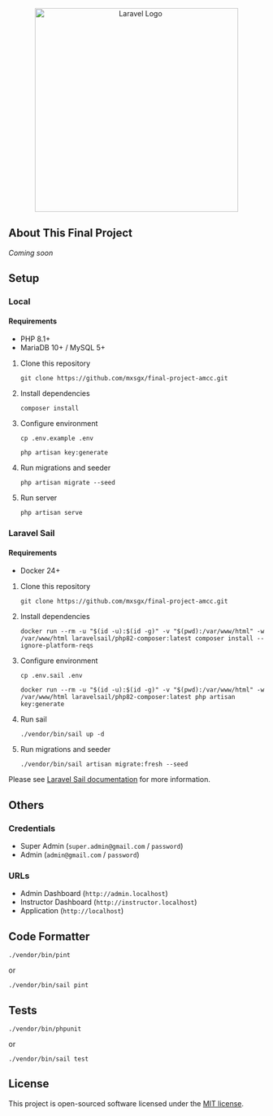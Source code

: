 <p align="center"><a href="https://laravel.com" target="_blank"><img src="https://raw.githubusercontent.com/laravel/art/master/logo-lockup/5%20SVG/2%20CMYK/1%20Full%20Color/laravel-logolockup-cmyk-red.svg" width="400" alt="Laravel Logo"></a></p>

## About This Final Project

_Coming soon_

## Setup

### Local

#### Requirements

- PHP 8.1+
- MariaDB 10+ / MySQL 5+

1. Clone this repository
    ```shell
    git clone https://github.com/mxsgx/final-project-amcc.git
    ```

2. Install dependencies
    ```shell
    composer install
    ```

3. Configure environment
    ```shell
    cp .env.example .env
    ```
    ```shell
    php artisan key:generate
    ```

4. Run migrations and seeder
    ```shell
    php artisan migrate --seed
    ```

5. Run server
    ```shell
    php artisan serve
    ```

### Laravel Sail

#### Requirements

- Docker 24+

1. Clone this repository
    ```shell
    git clone https://github.com/mxsgx/final-project-amcc.git
    ```

2. Install dependencies
    ```shell
    docker run --rm -u "$(id -u):$(id -g)" -v "$(pwd):/var/www/html" -w /var/www/html laravelsail/php82-composer:latest composer install --ignore-platform-reqs
    ```

3. Configure environment
    ```shell
    cp .env.sail .env
    ```
    ```shell
    docker run --rm -u "$(id -u):$(id -g)" -v "$(pwd):/var/www/html" -w /var/www/html laravelsail/php82-composer:latest php artisan key:generate
    ```

4. Run sail
    ```shell
    ./vendor/bin/sail up -d
    ```

5. Run migrations and seeder
    ```shell
    ./vendor/bin/sail artisan migrate:fresh --seed
    ```

Please see [Laravel Sail documentation](https://laravel.com/docs/10.x/sail) for more information.

## Others

### Credentials

- Super Admin (`super.admin@gmail.com` / `password`)
- Admin (`admin@gmail.com` / `password`)

### URLs

- Admin Dashboard (`http://admin.localhost`)
- Instructor Dashboard (`http://instructor.localhost`)
- Application (`http://localhost`)

## Code Formatter

```shell
./vendor/bin/pint
```

or

```shell
./vendor/bin/sail pint
```

## Tests

```shell
./vendor/bin/phpunit
```

or

```shell
./vendor/bin/sail test
```

## License

This project is open-sourced software licensed under the [MIT license](https://opensource.org/licenses/MIT).
